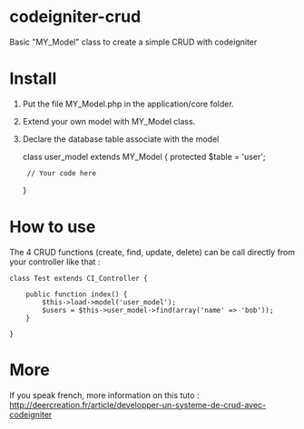 codeigniter-crud
================

Basic "MY_Model" class to create a simple CRUD with codeigniter


Install
==

1. Put the file MY_Model.php in the application/core folder.

2. Extend your own model with MY_Model class.

3. Declare the database table associate with the model


	class user_model extends MY_Model {
		protected $table = 'user';
		
		// Your code here
	}
	


How to use
==

The 4 CRUD functions (create, find, update, delete) can be call directly from your controller like that :

	class Test extends CI_Controller {
	
		public function index() {
			$this->load->model('user_model');
			$users = $this->user_model->find(array('name' => 'bob'));
		}
	
	}


More
==

If you speak french, more information on this tuto : http://deercreation.fr/article/developper-un-systeme-de-crud-avec-codeigniter
